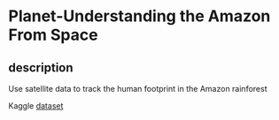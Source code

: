 # Planet-Understanding the Amazon From Space

## description
Use satellite data to track the human footprint in the Amazon rainforest

Kaggle [dataset](https://www.kaggle.com/c/planet-understanding-the-amazon-from-space)


